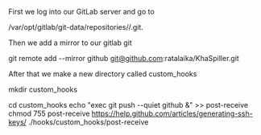 First we log into our GitLab server and go to

/var/opt/gitlab/git-data/repositories/<group>/<project>.git.

Then we add a mirror to our gitlab git

git remote add --mirror github git@github.com:ratalaika/KhaSpiller.git

After that we make a new directory called custom_hooks


mkdir custom_hooks

cd custom_hooks
echo "exec git push --quiet github &" >> post-receive
chmod 755 post-receive
https://help.github.com/articles/generating-ssh-keys/
./hooks/custom_hooks/post-receive